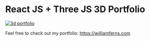 # React JS + Three JS 3D Portfolio

<a href="https://williamferns.com" target="_blank">
  <img src="https://cdn.discordapp.com/attachments/1107675935882358875/1157682680696156270/3d_portfolio.png?ex=65197f83&is=65182e03&hm=11ad1184993a02531c755cf3e65e04fb49fb9f437865e5951cc57da6471e499e&" alt="3d portfolio">
</a>

Feel free to check out my portfolio: https://williamferns.com

